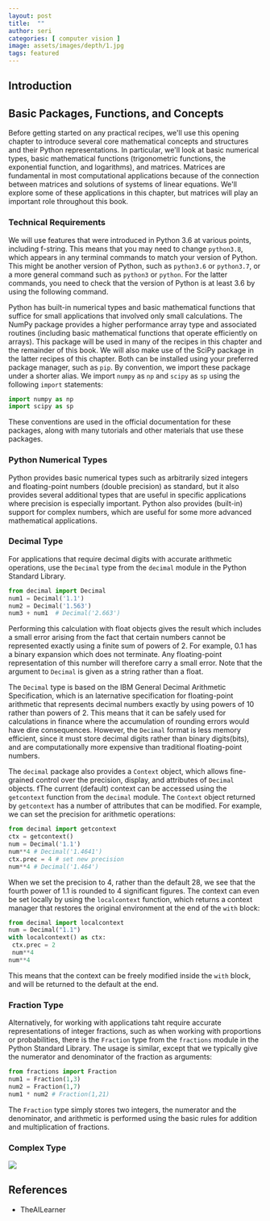 ```yaml
---
layout: post
title:  ""
author: seri
categories: [ computer vision ]
image: assets/images/depth/1.jpg
tags: featured
---
```


<!--more-->

<h2> Introduction </h2>

<h2> Basic Packages, Functions, and Concepts </h2>

Before getting started on any practical recipes, we'll use this opening chapter to introduce several core mathematical concepts and structures and their Python representations. In particular, we'll look at basic numerical types, basic mathematical functions (trigonometric functions, the exponential function, and logarithms), and matrices. Matrices are fundamental in most computational applications because of the connection between matrices and solutions of systems of linear equations. We'll explore some of these applications in this chapter, but matrices will play an important role throughout this book. 

<h3> Technical Requirements </h3>

We will use features that were introduced in Python 3.6 at various points, including f-string. This means that you may need to change `python3.8`, which appears in any terminal commands to match your version of Python. This might be another version of Python, such as `python3.6` or `python3.7`, or a more general command such as `python3` or `python`. For the latter commands, you need to check that the version of Python is at least 3.6 by using the following command.

Python has built-in numerical types and basic mathematical functions that suffice for small applications that involved only small calculations. The NumPy package provides a higher performance array type and associated routines (including basic mathematical functions that operate efficiently on arrays). This package will be used in many of the recipes in this chapter and the remainder of this book. We will also make use of the SciPy package in the latter recipes of this chapter. Both can be installed using your preferred package manager, such as `pip`. 
By convention, we import these package under a shorter alias. We import `numpy` as `np` and `scipy` as `sp` using the following `import` statements:


```python
import numpy as np
import scipy as sp
```
These conventions are used in the official documentation for these packages, along with many tutorials and other materials that use these packages. 

<h3> Python Numerical Types </h3>

Python provides basic numerical types such as arbitrarily sized integers and floating-point numbers (double precision) as standard, but it also provides several additional types that are useful in specific applications where precision is especially important. Python also provides (built-in) support for complex numbers, which are useful for some more advanced mathematical applications. 

<h3> Decimal Type </h3>

For applications that require decimal digits with accurate arithmetic operations, use the `Decimal` type from the `decimal` module in the Python Standard Library. 

```python
from decimal import Decimal
num1 = Decimal('1.1')
num2 = Decimal('1.563')
num3 + num1  # Decimal('2.663')
```

Performing this calculation with float objects gives the result which includes a small error arising from the fact that certain numbers cannot be represented exactly using a finite sum of powers of 2. For example, 0.1 has a binary expansion which does not terminate. Any floating-point representation of this number will therefore carry a small error. Note that the argument to `Decimal` is given as a string rather than a float. 

The `Decimal` type is based on the IBM General Decimal Arithmetic Specification, which is an laternative specification for floating-point arithmetic that represents decimal numbers exactly by using powers of 10 rather than powers of 2. This means that it can be safely used for calculations in finance where the accumulation of rounding errors would have dire consequences. However, the `Decimal` format is less memory efficient, since it must store decimal digits rather than binary digits(bits), and are computationally more expensive than traditional floating-point numbers. 

The `decimal` package also provides a `Context` object, which allows fine-grained control over the  precision, display, and attributes of `Decimal` objects. fThe current (default) context can be accessed using the `getcontext` function from the `decimal` module. The `Context` object returned by `getcontext` has a number of attributes that can be modified. For example, we can set the precision for arithmetic operations:

```python
from decimal import getcontext
ctx = getcontext()
num = Decimal('1.1')
num**4 # Decimal('1.4641')
ctx.prec = 4 # set new precision
num**4 # Decimal('1.464')
```
When we set the precision to 4, rather than the default 28, we see that the fourth power of 1.1 is rounded to 4 significant figures. The context can even be set locally by using the `localcontext` function, which returns a context manager that restores the original environment at the end of the `with` block:

```python
from decimal import localcontext
num = Decimal("1.1")
with localcontext() as ctx:
 ctx.prec = 2
 num**4
num**4 
```

This means that the context can be freely modified inside the `with` block, and will be returned to the default at the end. 

<h3> Fraction Type </h3>

Alternatively, for working with applications taht require accurate representations of integer fractions, such as when working with proportions or probabilities, there is the `Fraction` type from the `fractions` module in the Python Standard Library. The usage is similar, except that we typically give the numerator and denominator of the fraction as arguments:
```python
from fractions import Fraction
num1 = Fraction(1,3)
num2 = Fraction(1,7)
num1 * num2 # Fraction(1,21)
```
The `Fraction` type simply stores two integers, the numerator and the denominator, and arithmetic is performed using the basic rules for addition and multiplication of fractions. 

<h3> Complex Type </h3>
































































<picture><img src="{{site.baseurl}}/assets/images/disparity.png"></picture>

<h2> References </h2>
<ul><li><a=href=""> TheAILearner </a></li>
</ul>

